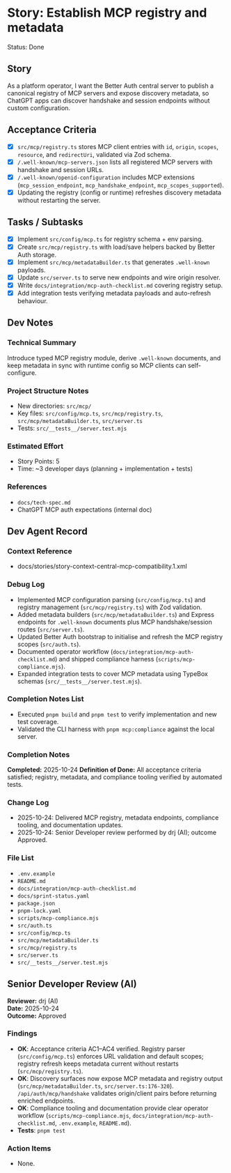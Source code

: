 # Story: Establish MCP registry and metadata

Status: Done

## Story

As a platform operator,
I want the Better Auth central server to publish a canonical registry of MCP servers and expose discovery metadata,
so ChatGPT apps can discover handshake and session endpoints without custom configuration.

## Acceptance Criteria

- [x] `src/mcp/registry.ts` stores MCP client entries with `id`, `origin`, `scopes`, `resource`, and `redirectUri`, validated via Zod schema.
- [x] `/.well-known/mcp-servers.json` lists all registered MCP servers with handshake and session URLs.
- [x] `/.well-known/openid-configuration` includes MCP extensions (`mcp_session_endpoint`, `mcp_handshake_endpoint`, `mcp_scopes_supported`).
- [x] Updating the registry (config or runtime) refreshes discovery metadata without restarting the server.

## Tasks / Subtasks

- [x] Implement `src/config/mcp.ts` for registry schema + env parsing.
- [x] Create `src/mcp/registry.ts` with load/save helpers backed by Better Auth storage.
- [x] Implement `src/mcp/metadataBuilder.ts` that generates `.well-known` payloads.
- [x] Update `src/server.ts` to serve new endpoints and wire origin resolver.
- [x] Write `docs/integration/mcp-auth-checklist.md` covering registry setup.
- [x] Add integration tests verifying metadata payloads and auto-refresh behaviour.

## Dev Notes

### Technical Summary

Introduce typed MCP registry module, derive `.well-known` documents, and keep metadata in sync with runtime config so MCP clients can self-configure.

### Project Structure Notes

- New directories: `src/mcp/`
- Key files: `src/config/mcp.ts`, `src/mcp/registry.ts`, `src/mcp/metadataBuilder.ts`, `src/server.ts`
- Tests: `src/__tests__/server.test.mjs`

### Estimated Effort

- Story Points: 5
- Time: ~3 developer days (planning + implementation + tests)

### References

- `docs/tech-spec.md`
- ChatGPT MCP auth expectations (internal doc)

## Dev Agent Record

### Context Reference

- docs/stories/story-context-central-mcp-compatibility.1.xml

### Debug Log

- Implemented MCP configuration parsing (`src/config/mcp.ts`) and registry management (`src/mcp/registry.ts`) with Zod validation.
- Added metadata builders (`src/mcp/metadataBuilder.ts`) and Express endpoints for `.well-known` documents plus MCP handshake/session routes (`src/server.ts`).
- Updated Better Auth bootstrap to initialise and refresh the MCP registry scopes (`src/auth.ts`).
- Documented operator workflow (`docs/integration/mcp-auth-checklist.md`) and shipped compliance harness (`scripts/mcp-compliance.mjs`).
- Expanded integration tests to cover MCP metadata using TypeBox schemas (`src/__tests__/server.test.mjs`).

### Completion Notes List

- Executed `pnpm build` and `pnpm test` to verify implementation and new test coverage.
- Validated the CLI harness with `pnpm mcp:compliance` against the local server.

### Completion Notes

**Completed:** 2025-10-24
**Definition of Done:** All acceptance criteria satisfied; registry, metadata, and compliance tooling verified by automated tests.

### Change Log

- 2025-10-24: Delivered MCP registry, metadata endpoints, compliance tooling, and documentation updates.
- 2025-10-24: Senior Developer review performed by drj (AI); outcome Approved.

### File List

- `.env.example`
- `README.md`
- `docs/integration/mcp-auth-checklist.md`
- `docs/sprint-status.yaml`
- `package.json`
- `pnpm-lock.yaml`
- `scripts/mcp-compliance.mjs`
- `src/auth.ts`
- `src/config/mcp.ts`
- `src/mcp/metadataBuilder.ts`
- `src/mcp/registry.ts`
- `src/server.ts`
- `src/__tests__/server.test.mjs`

## Senior Developer Review (AI)

**Reviewer:** drj (AI)  
**Date:** 2025-10-24  
**Outcome:** Approved

### Findings

- **OK**: Acceptance criteria AC1–AC4 verified. Registry parser (`src/config/mcp.ts`) enforces URL validation and default scopes; registry refresh keeps metadata current without restarts (`src/mcp/registry.ts`).
- **OK**: Discovery surfaces now expose MCP metadata and registry output (`src/mcp/metadataBuilder.ts`, `src/server.ts:176-320`). `/api/auth/mcp/handshake` validates origin/client pairs before returning enriched endpoints.
- **OK**: Compliance tooling and documentation provide clear operator workflow (`scripts/mcp-compliance.mjs`, `docs/integration/mcp-auth-checklist.md`, `.env.example`, `README.md`).
- **Tests**: `pnpm test`

### Action Items

- None.
